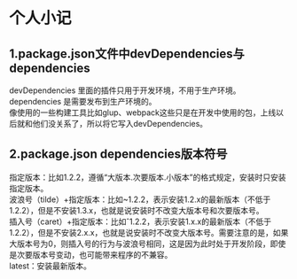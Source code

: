 # 个人小记   
## 1.package.json文件中devDependencies与dependencies   
devDependencies  里面的插件只用于开发环境，不用于生产环境。  
dependencies  是需要发布到生产环境的。    
像使用的一些构建工具比如glup、webpack这些只是在开发中使用的包，上线以后就和他们没关系了，所以将它写入devDependencies。  
## 2.package.json dependencies版本符号   
指定版本：比如1.2.2，遵循“大版本.次要版本.小版本”的格式规定，安装时只安装指定版本。   
波浪号（tilde）+指定版本：比如~1.2.2，表示安装1.2.x的最新版本（不低于1.2.2），但是不安装1.3.x，也就是说安装时不改变大版本号和次要版本号。   
插入号（caret）+指定版本：比如ˆ1.2.2，表示安装1.x.x的最新版本（不低于1.2.2），但是不安装2.x.x，也就是说安装时不改变大版本号。需要注意的是，如果大版本号为0，则插入号的行为与波浪号相同，这是因为此时处于开发阶段，即使是次要版本号变动，也可能带来程序的不兼容。   
latest：安装最新版本。   